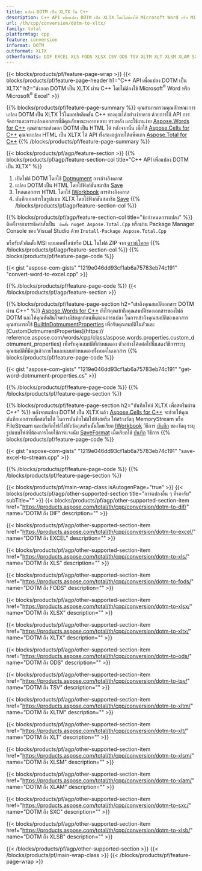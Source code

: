 ```yaml
---
title: แปลง DOTM เป็น XLTX ใน C++
description: C++ API เพื่อแปลง DOTM เป็น XLTX โดยไม่ต้องใช้ Microsoft Word หรือ Microsoft Excel
url: /th/cpp/conversion/dotm-to-xltx/
family: total
platformtag: cpp
feature: conversion
informat: DOTM
outformat: XLTX
otherformats: DIF EXCEL XLS FODS XLSX CSV ODS TSV XLTM XLT XLSM XLAM SXC XLSB
---
```

{{< blocks/products/pf/feature-page-wrap >}}
{{< blocks/products/pf/feature-page-header h1="C++ API เพื่อแปลง DOTM เป็น XLTX" h2="ส่งออก DOTM เป็น XLTX ผ่าน C++ โดยไม่ต้องใช้ Microsoft<sup>&reg;</sup> Word หรือ Microsoft<sup>&reg;</sup> Excel" >}}

{{% blocks/products/pf/feature-page-summary %}}
คุณสามารถรวมคุณลักษณะการแปลง DOTM เป็น XLTX ไว้ในแอปพลิเคชัน C++ ของคุณได้อย่างง่ายดาย ด้วยการใช้ API การจัดการและการแปลงเอกสารที่มีคุณลักษณะหลากหลาย ทรงพลัง และใช้งานง่าย [Aspose.Words for C++](https://products.aspose.com/words/cpp/) คุณสามารถส่งออก DOTM เป็น HTML ได้ หลังจากนั้น เมื่อใช้ [Aspose.Cells for C++](https://products.aspose.com/cells/cpp/) คุณจะแปลง HTML เป็น XLTX ได้ API ทั้งสองอยู่ภายใต้แพ็คเกจ [Aspose.Total for C++](https://products.aspose.com/total/cpp/) 
{{% /blocks/products/pf/feature-page-summary  %}}

{{< blocks/products/pf/agp/feature-section >}}
{{% blocks/products/pf/agp/feature-section-col title="C++ API เพื่อแปลง DOTM เป็น XLTX" %}}
1. เปิดไฟล์ DOTM โดยใช้ [Dotmument](https://reference.aspose.com/words/cpp/class/aspose.words.dotmument) การอ้างอิงคลาส
2. แปลง DOTM เป็น HTML โดยใช้ฟังก์ชันสมาชิก [Save](https://reference.aspose.com/words/cpp/class/aspose.words.dotmument#save_string_saveformat)
3. โหลดเอกสาร HTML โดยใช้ [IWorkbook](https://reference.aspose.com/cells/cpp/class/aspose.cells.i_workbook) การอ้างอิงคลาส
4. บันทึกเอกสารในรูปแบบ XLTX โดยใช้ฟังก์ชันสมาชิก [Save](https://reference.aspose.com/cells/cpp/class/aspose.cells.i_workbook#a5dc7de23f7ceba76a05dc1d49f51502e)
{{% /blocks/products/pf/agp/feature-section-col %}}

{{% blocks/products/pf/agp/feature-section-col title="ข้อกำหนดการแปลง" %}}
ติดตั้งจากบรรทัดคำสั่งเป็น ``` ติดตั้ง nuget Aspose.Total.Cpp``` หรือผ่าน Package Manager Console ของ Visual Studio ด้วย ```Install-Package Aspose.Total.Cpp```

หรือรับตัวติดตั้ง MSI แบบออฟไลน์หรือ DLL ในไฟล์ ZIP จาก [ดาวน์โหลด](https://downloads.aspose.com/total/cpp)
{{% /blocks/products/pf/agp/feature-section-col %}}
{{% blocks/products/pf/feature-page-code %}}

{{< gist "aspose-com-gists" "1219e046dd93cf1ab6a75783eb74c191" "convert-word-to-excel.cpp" >}}


{{% /blocks/products/pf/feature-page-code %}}
{{< /blocks/products/pf/agp/feature-section >}}

{{% blocks/products/pf/feature-page-section  h2="เข้าถึงคุณสมบัติเอกสาร DOTM ผ่าน C++" %}}
[Aspose.Words for C++](https://products.aspose.com/words/cpp/) ยังให้คุณเข้าถึงคุณสมบัติของเอกสารของไฟล์ DOTM และให้คุณตัดสินใจอย่างมีข้อมูลก่อนขั้นตอนการแปลง ในการเข้าถึงคุณสมบัติของเอกสาร คุณสามารถใช้ [BuiltInDotmumentProperties](https://reference.aspose.com/words/cpp/class/aspose.words.properties.built_in_dotmument_properties) เพื่อรับคุณสมบัติในตัวและ [CustomDotmumentProperties](https:// reference.aspose.com/words/cpp/class/aspose.words.properties.custom_dotmument_properties) เพื่อรับคุณสมบัติที่กำหนดเอง ตัวอย่างโค้ดต่อไปนี้แสดงวิธีการระบุคุณสมบัติที่มีอยู่แล้วภายในและแบบกำหนดเองทั้งหมดในเอกสาร
{{% blocks/products/pf/feature-page-code %}}

{{< gist "aspose-com-gists" "1219e046dd93cf1ab6a75783eb74c191" "get-word-dotmument-properties.cs" >}}
{{% /blocks/products/pf/feature-page-code  %}}
{{% /blocks/products/pf/feature-page-section %}}

{{% blocks/products/pf/feature-page-section  h2="บันทึกไฟล์ XLTX เพื่อสตรีมผ่าน C++" %}}
หลังจากแปลง DOTM เป็น XLTX แล้ว [Aspose.Cells for C++](https://products.aspose.com/cells/cpp/) จะช่วยให้คุณบันทึกเอกสารเพื่อสตรีมได้ ในการบันทึกไฟล์ไปยังสตรีม ให้สร้างวัตถุ MemoryStream หรือ FileStream และบันทึกไฟล์ไปยังวัตถุสตรีมนั้นโดยเรียก [IWorkbook](https://reference.aspose.com/cells/cpp/class/aspose.cells.i_workbook) วิธีการ [บันทึก](https://reference.aspose.com/cells/cpp/class/aspose.cells.i_workbook#a77072cfb929787df9ad1f38b02f58349) ของวัตถุ ระบุรูปแบบไฟล์ที่ต้องการโดยใช้การแจงนับ [SaveFormat](https://reference.aspose.com/cells/cpp/namespace/aspose.cells#a11cae527e4e68f1adcac8f47ea64481a) เมื่อเรียกใช้ [บันทึก](https://reference.aspose.com) วิธีการ
{{% blocks/products/pf/feature-page-code %}}

{{< gist "aspose-com-gists" "1219e046dd93cf1ab6a75783eb74c191" "save-excel-to-stream.cpp" >}}
{{% /blocks/products/pf/feature-page-code  %}}
{{% /blocks/products/pf/feature-page-section %}}

{{< blocks/products/pf/main-wrap-class isAutogenPage="true" >}}
{{< blocks/products/pf/agp/other-supported-section title="การแปลงอื่น ๆ ที่รองรับ" subTitle="" >}}
{{< blocks/products/pf/agp/other-supported-section-item href="https://products.aspose.com/total/th/cpp/conversion/dotm-to-dif/" name="DOTM ถึง DIF" description="" >}}

{{< blocks/products/pf/agp/other-supported-section-item href="https://products.aspose.com/total/th/cpp/conversion/dotm-to-excel/" name="DOTM ถึง EXCEL" description="" >}}

{{< blocks/products/pf/agp/other-supported-section-item href="https://products.aspose.com/total/th/cpp/conversion/dotm-to-xls/" name="DOTM ถึง XLS" description="" >}}

{{< blocks/products/pf/agp/other-supported-section-item href="https://products.aspose.com/total/th/cpp/conversion/dotm-to-fods/" name="DOTM ถึง FODS" description="" >}}

{{< blocks/products/pf/agp/other-supported-section-item href="https://products.aspose.com/total/th/cpp/conversion/dotm-to-xlsx/" name="DOTM ถึง XLSX" description="" >}}

{{< blocks/products/pf/agp/other-supported-section-item href="https://products.aspose.com/total/th/cpp/conversion/dotm-to-xltx/" name="DOTM ถึง XLTX" description="" >}}

{{< blocks/products/pf/agp/other-supported-section-item href="https://products.aspose.com/total/th/cpp/conversion/dotm-to-ods/" name="DOTM ถึง ODS" description="" >}}

{{< blocks/products/pf/agp/other-supported-section-item href="https://products.aspose.com/total/th/cpp/conversion/dotm-to-tsv/" name="DOTM ถึง TSV" description="" >}}

{{< blocks/products/pf/agp/other-supported-section-item href="https://products.aspose.com/total/th/cpp/conversion/dotm-to-xltm/" name="DOTM ถึง XLTM" description="" >}}

{{< blocks/products/pf/agp/other-supported-section-item href="https://products.aspose.com/total/th/cpp/conversion/dotm-to-xlt/" name="DOTM ถึง XLT" description="" >}}

{{< blocks/products/pf/agp/other-supported-section-item href="https://products.aspose.com/total/th/cpp/conversion/dotm-to-xlsm/" name="DOTM ถึง XLSM" description="" >}}

{{< blocks/products/pf/agp/other-supported-section-item href="https://products.aspose.com/total/th/cpp/conversion/dotm-to-xlam/" name="DOTM ถึง XLAM" description="" >}}

{{< blocks/products/pf/agp/other-supported-section-item href="https://products.aspose.com/total/th/cpp/conversion/dotm-to-sxc/" name="DOTM ถึง SXC" description="" >}}

{{< blocks/products/pf/agp/other-supported-section-item href="https://products.aspose.com/total/th/cpp/conversion/dotm-to-xlsb/" name="DOTM ถึง XLSB" description="" >}}


{{< /blocks/products/pf/agp/other-supported-section >}}
{{< /blocks/products/pf/main-wrap-class >}}
{{< /blocks/products/pf/feature-page-wrap >}}